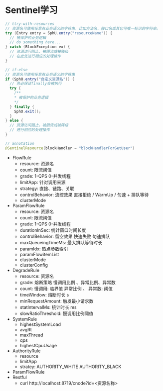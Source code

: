 # Sentinel学习
```java
// ttry-with-resources
// 资源名可使用任意有业务语义的字符串，比如方法名、接口名或其它可唯一标识的字符串。
try (Entry entry = SphU.entry("resourceName")) {
  // 被保护的业务逻辑
  // do something here...
} catch (BlockException ex) {
  // 资源访问阻止，被限流或被降级
  // 在此处进行相应的处理操作
}

// if-else
// 资源名可使用任意有业务语义的字符串
if (SphO.entry("自定义资源名")) {
  // 务必保证finally会被执行
  try {
    /**
    * 被保护的业务逻辑
    */
  } finally {
    SphO.exit();
  }
} else {
  // 资源访问阻止，被限流或被降级
  // 进行相应的处理操作
}

// annotation
@SentinelResource(blockHandler = "blockHandlerForGetUser")

```
- FlowRule
    - resource: 资源名
    - count: 限流阈值
    - grade: 1-QPS 0-并发线程
    - limitApp: 针对调用来源
    - strategy: 直接、链路、关联
    - controlBehavior: 流控效果  直接拒绝 / WarmUp / 匀速 + 排队等待
    - clusterMode
- ParamFlowRule
    - resource: 资源名
    - count: 限流阈值
    - grade: 1-QPS 0-并发线程
    - durationInSec: 统计窗口时间长度
    - controlBehavior: 留空效果 快速失败 匀速排队
    - maxQueueingTimeMs: 最大排队等待时长
    - paramIdx: 热点参数索引
    - paramFlowitemList
    - clusterMode
    - clusterConfig
- DegradeRule
    - resource: 资源名
    - grade: 熔断策略  慢调用比例 、异常比例、异常数
    - count: 慢调用: 临界值  异常比例 、 异常数: 阈值
    - timeWindow: 熔断时长 s
    - minRequestAmount: 触发最小请求数
    - statIntervalMs: 统计时长 ms
    - slowRatioThreshold: 慢调用比例阈值
- SystemRule
    - highestSystemLoad
    - avgRt
    - maxThread
    - qps
    - highestCpuUsage
- AuthorityRule
    - resource
    - limitApp
    - stratey: AUTHORITY_WHITE AUTHORITY_BLACK
- ParamFlowRule
- Restful
    - curl http://localhost:8719/cnode?id=<资源名称>